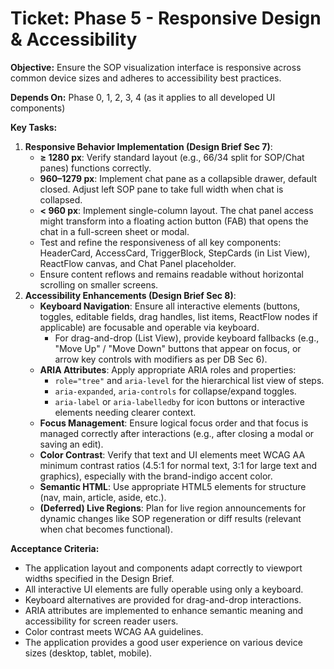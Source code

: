 # Ticket: Phase 5 - Responsive Design & Accessibility

**Objective:** Ensure the SOP visualization interface is responsive across common device sizes and adheres to accessibility best practices.

**Depends On:** Phase 0, 1, 2, 3, 4 (as it applies to all developed UI components)

**Key Tasks:**

1.  **Responsive Behavior Implementation (Design Brief Sec 7)**:
    *   **≥ 1280 px**: Verify standard layout (e.g., 66/34 split for SOP/Chat panes) functions correctly.
    *   **960–1279 px**: Implement chat pane as a collapsible drawer, default closed. Adjust left SOP pane to take full width when chat is collapsed.
    *   **< 960 px**: Implement single-column layout. The chat panel access might transform into a floating action button (FAB) that opens the chat in a full-screen sheet or modal.
    *   Test and refine the responsiveness of all key components: HeaderCard, AccessCard, TriggerBlock, StepCards (in List View), ReactFlow canvas, and Chat Panel placeholder.
    *   Ensure content reflows and remains readable without horizontal scrolling on smaller screens.
2.  **Accessibility Enhancements (Design Brief Sec 8)**:
    *   **Keyboard Navigation**: Ensure all interactive elements (buttons, toggles, editable fields, drag handles, list items, ReactFlow nodes if applicable) are focusable and operable via keyboard.
        *   For drag-and-drop (List View), provide keyboard fallbacks (e.g., "Move Up" / "Move Down" buttons that appear on focus, or arrow key controls with modifiers as per DB Sec 6).
    *   **ARIA Attributes**: Apply appropriate ARIA roles and properties:
        *   `role="tree"` and `aria-level` for the hierarchical list view of steps.
        *   `aria-expanded`, `aria-controls` for collapse/expand toggles.
        *   `aria-label` or `aria-labelledby` for icon buttons or interactive elements needing clearer context.
    *   **Focus Management**: Ensure logical focus order and that focus is managed correctly after interactions (e.g., after closing a modal or saving an edit).
    *   **Color Contrast**: Verify that text and UI elements meet WCAG AA minimum contrast ratios (4.5:1 for normal text, 3:1 for large text and graphics), especially with the brand-indigo accent color.
    *   **Semantic HTML**: Use appropriate HTML5 elements for structure (nav, main, article, aside, etc.).
    *   **(Deferred) Live Regions**: Plan for live region announcements for dynamic changes like SOP regeneration or diff results (relevant when chat becomes functional).

**Acceptance Criteria:**

*   The application layout and components adapt correctly to viewport widths specified in the Design Brief.
*   All interactive UI elements are fully operable using only a keyboard.
*   Keyboard alternatives are provided for drag-and-drop interactions.
*   ARIA attributes are implemented to enhance semantic meaning and accessibility for screen reader users.
*   Color contrast meets WCAG AA guidelines.
*   The application provides a good user experience on various device sizes (desktop, tablet, mobile). 